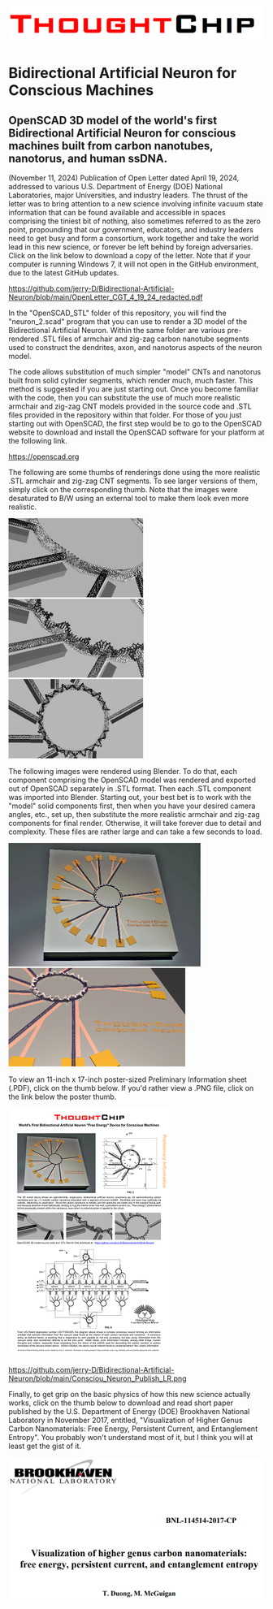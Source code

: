 ![](https://github.com/jerry-D/Bidirectional-Artificial-Neuron/blob/main/ThoughtChip_logo.png)
# Bidirectional Artificial Neuron for Conscious Machines
## OpenSCAD 3D model of the world's first Bidirectional Artificial Neuron for conscious machines built from carbon nanotubes, nanotorus, and human ssDNA.

(November 11, 2024) Publication of Open Letter dated April 19, 2024, addressed to various U.S. Department of Energy (DOE) National Laboratories, major Universities, and industry leaders.  The thrust of the letter was to bring attention to a new science involving infinite vacuum state information that can be found available and accessible in spaces comprising the tiniest bit of nothing, also sometimes referred to as the zero point, propounding that our government, educators, and industry leaders need to get busy and form a consortium, work together and take the world lead in this new science, or forever be left behind by foreign adversaries.  Click on the link below to download a copy of the letter.  Note that if your computer is running Windows 7, it will not open in the GitHub environment, due to the latest GitHub updates. 

https://github.com/jerry-D/Bidirectional-Artificial-Neuron/blob/main/OpenLetter_CGT_4_19_24_redacted.pdf

In the "OpenSCAD_STL" folder of this repository, you will find the "neuron_2.scad" program that you can use to render a 3D model of the Bidirectional Artificial Neuron.  Within the same folder are various pre-rendered .STL files of armchair and zig-zag carbon nanotube segments used to construct the dendrites, axon, and nanotorus aspects of the neuron model.  

The code allows substitution of much simpler "model" CNTs and nanotorus built from solid cylinder segments, which render much, much faster.  This method is suggested if you are just starting out.  Once you become familiar with the code, then you can substitute the use of much more realistic armchair and zig-zag CNT models provided in the source code and .STL files provided in the repository within that folder.  For those of you just starting out with OpenSCAD, the first step would be to go to the OpenSCAD website to download and install the OpenSCAD software for your platform at the following link.

https://openscad.org

The following are some thumbs of renderings done using the more realistic .STL armchair and zig-zag CNT segments.  To see larger versions of them, simply click on the corresponding thumb.  Note that the images were desaturated to B/W using an external tool to make them look even more realistic.

[![poster](https://github.com/jerry-D/Bidirectional-Artificial-Neuron/blob/main/Neuron_SCAD_a_thumb.png)](https://github.com/jerry-D/Bidirectional-Artificial-Neuron/blob/main/Neuron_SCAD_a.png)
[![poster](https://github.com/jerry-D/Bidirectional-Artificial-Neuron/blob/main/Neuron_SCAD_b_thumb.png)](https://github.com/jerry-D/Bidirectional-Artificial-Neuron/blob/main/Neuron_SCAD_b.png)
[![poster](https://github.com/jerry-D/Bidirectional-Artificial-Neuron/blob/main/Neuron_SCAD_c_thumb.png)](https://github.com/jerry-D/Bidirectional-Artificial-Neuron/blob/main/Neuron_SCAD_c.png)

The following images were rendered using Blender.  To do that, each component comprising the OpenSCAD model was rendered and exported out of OpenSCAD separately in .STL format.  Then each .STL component was imported into Blender.  Starting out, your best bet is to work with the "model" solid components first, then when you have your desired camera angles, etc., set up, then substitute the more realistic armchair and zig-zag components for final render.  Otherwise, it will take forever due to detail and complexity.  These files are rather large and can take a few seconds to load.

[![poster](https://github.com/jerry-D/Bidirectional-Artificial-Neuron/blob/main/Neuron_9_sub_thumb.png)](https://github.com/jerry-D/Bidirectional-Artificial-Neuron/blob/main/Neuron_9_sub.png)
[![poster](https://github.com/jerry-D/Bidirectional-Artificial-Neuron/blob/main/Neuron_ssDNA_2_adj_thumb.png)](https://github.com/jerry-D/Bidirectional-Artificial-Neuron/blob/main/Neuron_ssDNA_1.png)

To view an 11-inch x 17-inch poster-sized Preliminary Information sheet (.PDF), click on the thumb below. If you'd rather view a .PNG file, click on the link below the poster thumb.

[![poster](https://github.com/jerry-D/Bidirectional-Artificial-Neuron/blob/main/Conscious_Neuron_PDF_thumb.png)](https://github.com/jerry-D/Bidirectional-Artificial-Neuron/blob/main/Consciou_Neuron_Publish_LR.pdf)

https://github.com/jerry-D/Bidirectional-Artificial-Neuron/blob/main/Consciou_Neuron_Publish_LR.png

Finally, to get grip on the basic physics of how this new science actually works, click on the thumb below to download and read short paper published by the U.S. Department of Energy (DOE) Brookhaven National Laboratory in November 2017, entitled, "Visualization of Higher Genus Carbon Nanomaterials:  Free Energy, Persistent Current, and Entanglement Entropy". You probably won't understand most of it, but I think you will at least get the gist of it.

[![poster](https://github.com/jerry-D/Bidirectional-Artificial-Neuron/blob/main/Brookhaven_thumb.png)](https://www.bnl.gov/isd/documents/95516.pdf)


